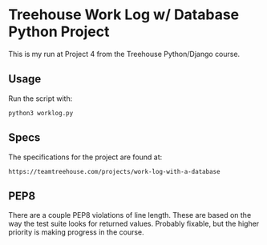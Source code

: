 Treehouse Work Log w/ Database Python Project
=============================================

This is my run at Project 4 from the Treehouse Python/Django course. 

Usage
-----

Run the script with:

    python3 worklog.py


Specs
-----

The specifications for the project are found at:

    https://teamtreehouse.com/projects/work-log-with-a-database


PEP8
----

There are a couple PEP8 violations of line length. These are based on the 
way the test suite looks for returned values. Probably fixable, but the 
higher priority is making progress in the course.

